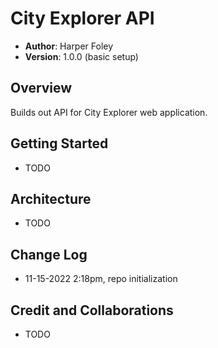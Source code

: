# City Explorer API

* **Author**: Harper Foley
* **Version**: 1.0.0 (basic setup)

## Overview

Builds out API for City Explorer web application.

## Getting Started

* TODO

## Architecture

* TODO

## Change Log

* 11-15-2022 2:18pm, repo initialization

## Credit and Collaborations

* TODO
